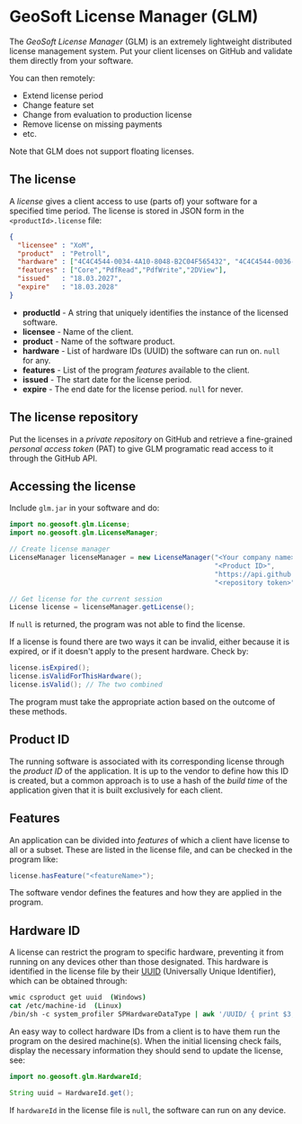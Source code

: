 # GeoSoft License Manager (GLM)

The _GeoSoft License Manager_ (GLM) is an extremely lightweight distributed
license management system.
Put your client licenses on GitHub and validate them directly from your software.

You can then remotely:

* Extend license period
* Change feature set
* Change from evaluation to production license
* Remove license on missing payments
* etc.

Note that GLM does not support floating licenses.



## The license

A _license_ gives a client access to use (parts of) your software for a specified
time period. The license is stored in JSON form in the `<productId>.license` file:

```JSON
{
  "licensee" : "XoM",
  "product"  : "Petroll",
  "hardware" : ["4C4C4544-0034-4A10-8048-B2C04F565432", "4C4C4544-0036-4A12-8048-7689CBA0075"],
  "features" : ["Core","PdfRead","PdfWrite","2DView"],
  "issued"   : "18.03.2027",
  "expire"   : "18.03.2028"
}
```

* **productId** - A string that uniquely identifies the instance of the licensed software.
* **licensee**  - Name of the client.
* **product**   - Name of the software product.
* **hardware**  - List of hardware IDs (UUID) the software can run on. `null` for any.
* **features**  - List of the program _features_ available to the client.
* **issued**    - The start date for the license period.
* **expire**    - The end date for the license period. `null` for never.



## The license repository

Put the licenses in a _private repository_ on GitHub and retrieve a fine-grained
_personal access token_ (PAT) to give GLM programatic read access to it through
the GitHub API.



## Accessing the license

Include `glm.jar` in your software and do:

```Java
import no.geosoft.glm.License;
import no.geosoft.glm.LicenseManager;

// Create license manager
LicenseManager licenseManager = new LicenseManager("<Your company name>",
                                                   "<Product ID>",
                                                   "https://api.github.com/repos/<organization>/<repo>/contents/",
                                                   "<repository token>");

// Get license for the current session
License license = licenseManager.getLicense();
```

If `null` is returned, the program was not able to find the license.

If a license is found there are two ways it can be invalid, either because
it is expired, or if it doesn't apply to the present hardware. Check by:

```Java
license.isExpired();
license.isValidForThisHardware();
license.isValid(); // The two combined
```

The program must take the appropriate action based on the outcome of these methods.



## Product ID

The running software is associated with its corresponding license through
the _product ID_ of the application. It is up to the vendor to define how this ID
is created, but a common approach is to use a hash of the _build time_ of the
application given that it is built exclusively for each client.



## Features

An application can be divided into _features_ of which a client have license
to all or a subset. These are listed in the license file, and can be checked
in the program like:

```Java
license.hasFeature("<featureName>");
```

The software vendor defines the features and how they are applied in the program.



## Hardware ID

A license can restrict the program to specific hardware,
preventing it from running on any devices other than those designated.
This hardware is identified in the license file by their
[UUID](https://en.wikipedia.org/wiki/Universally_unique_identifier)
(Universally Unique Identifier), which can be obtained through:

```csh
wmic csproduct get uuid  (Windows)
cat /etc/machine-id  (Linux)
/bin/sh -c system_profiler SPHardwareDataType | awk '/UUID/ { print $3; }' (Mac-OS)
```

An easy way to collect hardware IDs from a client is to have them run the program
on the desired machine(s). When the initial licensing check fails,
display the necessary information they should send to update the license, see:

```Java
import no.geosoft.glm.HardwareId;

String uuid = HardwareId.get();
```

If `hardwareId` in the license file is `null`, the software can run on any device.
